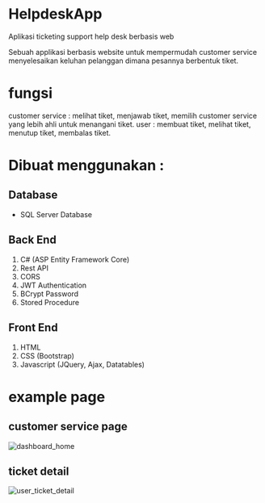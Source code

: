 
# HelpdeskApp
Aplikasi ticketing support help desk berbasis web


Sebuah applikasi berbasis website untuk mempermudah customer service menyelesaikan keluhan pelanggan dimana pesannya berbentuk tiket.

# fungsi
customer service : melihat tiket, menjawab tiket, memilih customer service yang lebih ahli untuk menangani tiket.
user : membuat tiket, melihat tiket, menutup tiket, membalas tiket.

# Dibuat menggunakan :

## Database
  - SQL Server Database

## Back End
  1.  C# (ASP  Entity Framework Core)
  2.  Rest API
  3.  CORS
  4.  JWT Authentication
  5.  BCrypt Password
  6.  Stored Procedure

## Front End
  1.  HTML
  2.  CSS (Bootstrap)
  3.  Javascript (JQuery, Ajax, Datatables)

# example page
## customer service page
![dashboard_home](https://user-images.githubusercontent.com/48145002/124714365-e005db00-df2b-11eb-8c54-08422f6dc8ef.PNG)
## ticket detail
![user_ticket_detail](https://user-images.githubusercontent.com/48145002/124714386-e5632580-df2b-11eb-9a05-31c428fa5914.PNG)
